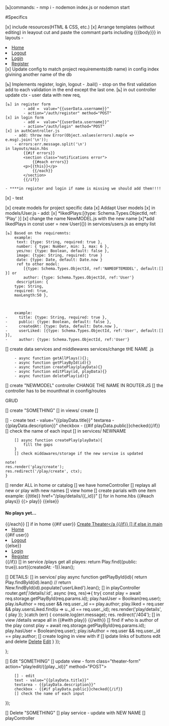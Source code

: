 [ь]commands:
    - nmp i
    - nodemon index.js or nodemon start


#Specifics

[x] include resources(HTML & CSS, etc.)
[x] Arrange templates (without editing)
    in leayout cut and paste the commant parts including {{{body}}}
    in layouts - 
                    <li><a href="/">Home </a></li>
                    <li><a href="/auth/logout">Logout</a></li>
                    <li><a href="/auth/login">Login</a></li>
                    <li><a href="/auth/register">Register</a></li>
[x] Update config to match project requirements(db name)
    in config index givining another name of the db

[ь] Implements register, login, logout
    - .bail() - stop on the first validation add to each validation in the end except the last one.
    [ь] in out controller update ctx - user data with new req,

    [ь] in register form 
            - add =  value="{{userData.username}}"
            - action="/auth/register" method="POST"
    [x] in login form 
            - add =  value="{{userData.username}}"
            - action="/auth/login" method="POST"
    [x] in authController.js
        - add: throw new Error(Object.values(errors).map(e => e.msg).join('\n'));
        - errors:err.message.split('\n')
    in layouts/main.hbs
            {{#if errors}}
            <section class="notifications error">
                {{#each errors}}
            <p>{{this}}</p>
                {{/each}}
            </section>
            {{/if}}
    
    - ****in register and login if name is missing we should add them!!!!
[x] - test   

[x] create models for project specific data
    [x] Addapt User models
        [x] in models/User.js - add:
        [x] *likedPlays:[{type: Schema.Types.ObjectId, ref: 'Play' }]
        [x] change the name NewMODEL.js with the new name 
        [x]*add likedPlays in const user = new User({}) in services/users.js as empty list

    [ь] Based on the requiremnts:
        example: 
         text: {type: String, required: true },
         number: { type: Number, min: 1, max: 6 },
         yes/no: {type: Boolean, default: false },
         image: {type: String, required: true }
         date: {type: Date, default: Date.now }
         ref to other model: 
            [{type: Schema.Types.ObjectId, ref:'NAMEOFTEMODEL', default:[] }] or 
            author: {type: Schema.Types.ObjectId, ref:'User'}
         description: {
        type: String, 
        required: true,
        maxLength:50 },



        example:
    -     title: {type: String, required: true },
    -     public: {type: Boolean, default: false },
    -     createdAt: {type: Data, default: Date.now },
    -     userLiked: [{type: Schema.Types.ObjectId, ref:'User', default:[] }],
    -     author: {type: Schema.Types.ObjectId, ref:'User'}
[] create data services and middlewares 
    services/change tHE NAME .js

        - async function getAllPlays(){};
        - async function getPlayById(id){}
        - async function createPlay(playData){}
        - async function editPlay(id, playData){}
        - async function deletePlay(id){}
     

[] create "NEWMODEL" controller
     CHANGE THE NAME IN ROUTER.JS
[] the controller has to be mounthnat in coonfig/routes

GRUD

[] create "SOMETHING"
    [] in views/ create
        []  <form class="theater-form" action="/NEW NAME/create" method="POST">
        [] - create 
        text - value="{{playData.title}}"
        textarea - {{playData.description}}"
        checkbox - {{#if playData.public}}checked{{/if}}
        [] check the name of each input
    [] in services/ NEWNAME

        [] async function createPlay(playData){
            fill the gaps
        }
        [] check middawares/storage if the new servise is updated

    note! 
    res.render('play/create');
    res.redirect('/play/create', ctx);
    }

[] render ALL in home or catalog
        [] we have homeController
            [] replays all new or play with new names
        [] view home 
            [] create parials with one item
                example:
                {{title}}
                href="/play/details/{{_id}}"
            [] for in home.hbs
                    {{#each plays}}
                    {{> play}}
                    {{else}}
                    <h4>No plays yet...</h4>
                    {{/each}}
            [] if in home 
                        {{#if user}}
                        <a class="btn create-play" href="/play/create">Create Theater</a
                        {{/if}}
            [] 
            if else in main
                <li><a href="/">Home </a></li>
                {{#if user}}
                <li><a href="/auth/logout">Logout</a></li>
                {{else}}
                <li><a href="/auth/login">Login</a></li>
                <li><a href="/auth/register">Register</a></li>
                {{/if}}
        [] in service /plays 
        get all playes: return Play.find({public: true}).sort({createdAt: -1}).lean();
        

[] DETAILS:
        [] in service/ play
            async function getPlayById(id){
            return Play.findById(id).lean()
            // return New.findById(id).populate('userLiked').lean();
        [] in playController
                router.get('/details/:id', async (req, res)=>{
            try{
                const play = await req.storage.getPlayById(req.params.id);
                play.hasUser = Boolean(req.user);
                play.isAuthor = req.user && req.user._id == play.author;
                play.liked = req.user && play.usersLiked.find(u => u._id == req.user._id);
                res.render('play/details', { play });
            }catch (err) {
                console.log(err.message);
                res. redirect('/404');
        [] in view /details 
            wrape all in {{#with play}}
                        {{/with}}
            [] find if who is author of the play 
                    const play = await req.storage.getPlayById(req.params.id);
                    play.hasUser = Boolean(req.user);
                    play.isAuthor = req.user && req.user._id == play.author;
            [] create loging in view with if 
        [] ipdate links of buttons edit and delete
                        <a class="btn delete" href="/play/delete/{{_id}}">Delete</a>
                <a class="btn edit" href="/play/edit/{{_id}}">Edit</a>
    }
});

};

[] Edit "SOMETHING"
    [] update view - 
        form class="theater-form" action="play/edit/{{play._id}}" method="POST">

        [] - edit
        text - value="{{playData.title}}"
        textarea - {{playData.description}}"
        checkbox - {{#if playData.public}}checked{{/if}}
        [] check the name of each input

});



[] Delete "SOMETHING"
    [] play service - update with NEW NAME
    [] playController 



